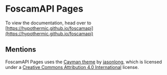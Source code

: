 # FoscamAPI Pages
To view the documentation, head over to [https://hypothermic.github.io/foscamapi](https://hypothermic.github.io/foscamapi)

## Mentions

FoscamAPI Pages uses the [Cayman theme](https://github.com/jasonlong/cayman-theme) by [jasonlong](https://github.com/jasonlong/), which is licensed under a [Creative Commons Attribution 4.0 International](http://creativecommons.org/licenses/by/4.0/) license.